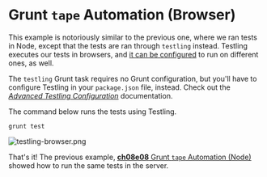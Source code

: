 # Grunt `tape` Automation (Browser)

This example is notoriously similar to the previous one, where we ran tests in Node, except that the tests are ran through `testling` instead. Testling executes our tests in browsers, and [it can be configured][2] to run on different ones, as well.

The `testling` Grunt task requires no Grunt configuration, but you'll have to configure Testling in your `package.json` file, instead. Check out the [_Advanced Testling Configuration_][3] documentation.

The command below runs the tests using Testling.

```shell
grunt test
```

![testling-browser.png][4]

That's it! The previous example, [**ch08e08** Grunt `tape` Automation (Node)][1] showed how to run the same tests in the server.

[1]: https://github.com/buildfirst/buildfirst/tree/master/ch08/08_grunt-tape-node
[2]: https://ci.testling.com/guide/quick_start
[3]: https://ci.testling.com/guide/advanced_configuration
[4]: https://raw.github.com/buildfirst/buildfirst/master/images/testling-browser.png
